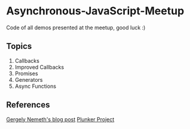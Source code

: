 # Asynchronous-JavaScript-Meetup
Code of all demos presented at the meetup, good luck :)

## Topics
1. Callbacks
2. Improved Callbacks
3. Promises
4. Generators
5. Async Functions

## References
[Gergely Nemeth's blog post](https://blog.risingstack.com/asynchronous-javascript/)
[Plunker Project](http://plnkr.co/edit/1ArvFxI0gWmajTpDaOSB?p=preview)
